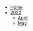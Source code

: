 <!--
 Copyright (c) 2022 Aiden Baker

 This software is released under the MIT License.
 https://opensource.org/licenses/MIT
-->

-   [Home](/)
-   [2022](/pages/2022/_sidebar.md)
    -   [April](/pages/2022/april/_sidebar.md)
    -   [May](/pages/2022/may/_sidebar.md)